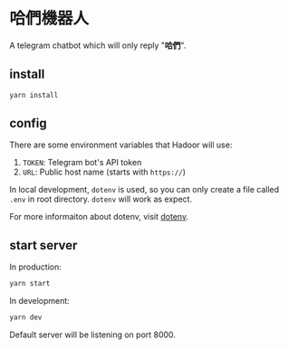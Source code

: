 # 哈們機器人

A telegram chatbot which will only reply "**哈們**".

## install

```bash
yarn install
```

## config

There are some environment variables that Hadoor will use:

1. `TOKEN`: Telegram bot's API token
2. `URL`: Public host name (starts with `https://`)

In local development, `dotenv` is used, so you can only create a file called `.env` in root directory. `dotenv` will work as expect.

For more informaiton about dotenv, visit [dotenv](https://github.com/motdotla/dotenv#readme).

## start server

In production:

```bash
yarn start
```

In development:

```bash
yarn dev
```

Default server will be listening on port 8000.

